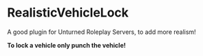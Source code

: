 # RealisticVehicleLock
A good plugin for Unturned Roleplay Servers, to add more realism!

**To lock a vehicle only punch the vehicle!**
